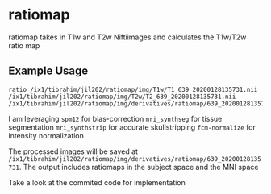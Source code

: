 # ratiomap
ratiomap takes in T1w and T2w Niftiimages and calculates the T1w/T2w ratio map
## Example Usage
```
ratio /ix1/tibrahim/jil202/ratiomap/img/T1w/T1_639_20200128135731.nii /ix1/tibrahim/jil202/ratiomap/img/T2w/T2_639_20200128135731.nii /ix1/tibrahim/jil202/ratiomap/img/derivatives/ratiomap/639_20200128135731
```
I am leveraging ```spm12``` for bias-correction ```mri_synthseg``` for tissue segmentation ```mri_synthstrip``` for accurate skullstripping ```fcm-normalize``` for intensity normalization

The processed images will be saved at ```/ix1/tibrahim/jil202/ratiomap/img/derivatives/ratiomap/639_20200128135731```. The output includes ratiomaps in the subject space and the MNI space

Take a look at the commited code for implementation
